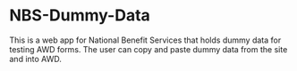 # NBS-Dummy-Data
This is a web app for National Benefit Services that holds dummy data for testing AWD forms. The user can copy and paste dummy data from the site and into AWD.
